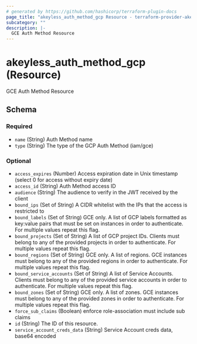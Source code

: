 ```yaml
---
# generated by https://github.com/hashicorp/terraform-plugin-docs
page_title: "akeyless_auth_method_gcp Resource - terraform-provider-akeyless"
subcategory: ""
description: |-
  GCE Auth Method Resource
---
```


# akeyless_auth_method_gcp (Resource)

GCE Auth Method Resource



<!-- schema generated by tfplugindocs -->
## Schema

### Required

- `name` (String) Auth Method name
- `type` (String) The type of the GCP Auth Method (iam/gce)

### Optional

- `access_expires` (Number) Access expiration date in Unix timestamp (select 0 for access without expiry date)
- `access_id` (String) Auth Method access ID
- `audience` (String) The audience to verify in the JWT received by the client
- `bound_ips` (Set of String) A CIDR whitelist with the IPs that the access is restricted to
- `bound_labels` (Set of String) GCE only. A list of GCP labels formatted as key:value pairs that must be set on instances in order to authenticate. For multiple values repeat this flag.
- `bound_projects` (Set of String) A list of GCP project IDs. Clients must belong to any of the provided projects in order to authenticate. For multiple values repeat this flag.
- `bound_regions` (Set of String) GCE only. A list of regions. GCE instances must belong to any of the provided regions in order to authenticate. For multiple values repeat this flag.
- `bound_service_accounts` (Set of String) A list of Service Accounts. Clients must belong to any of the provided service accounts in order to authenticate. For multiple values repeat this flag.
- `bound_zones` (Set of String) GCE only. A list of zones. GCE instances must belong to any of the provided zones in order to authenticate. For multiple values repeat this flag.
- `force_sub_claims` (Boolean) enforce role-association must include sub claims
- `id` (String) The ID of this resource.
- `service_account_creds_data` (String) Service Account creds data, base64 encoded


